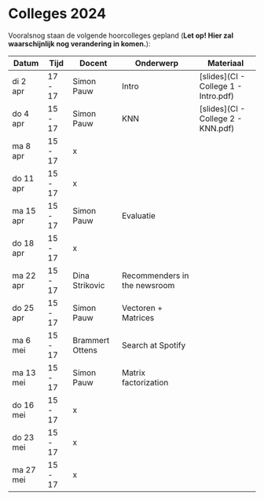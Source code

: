 # Colleges 2024

Vooralsnog staan de volgende hoorcolleges gepland (**Let op! Hier zal waarschijnlijk nog verandering in komen.**):

| Datum     | Tijd    | Docent          | Onderwerp                           | Materiaal |
|-----------|---------|-----------------|-------------------------------------|------|
| di 2  apr | 17 - 17 | Simon Pauw      | Intro                               | [slides](CI - College 1 - Intro.pdf)      |
| do 4  apr | 15 - 17 | Simon Pauw      | KNN                                 | [slides](CI - College 2 - KNN.pdf)      |
| ma 8  apr | 15 - 17 | x               |                                     |      |
| do 11 apr | 15 - 17 | x               |                                     |      |
| ma 15 apr | 15 - 17 | Simon Pauw      | Evaluatie                           |      |
| do 18 apr | 15 - 17 | x               |                                     |      |
| ma 22 apr | 15 - 17 | Dina Strikovic  | Recommenders in the newsroom        |      |
| do 25 apr | 15 - 17 | Simon Pauw      | Vectoren + Matrices                 |      |
| ma 6  mei | 15 - 17 | Brammert Ottens | Search at Spotify                   |      |
| ma 13 mei | 15 - 17 | Simon Pauw      | Matrix factorization                |      |
| do 16 mei | 15 - 17 | x               |                                     |      |
| do 23 mei | 15 - 17 | x               |                                     |      |
| ma 27 mei | 15 - 17 | x               |                                     |      |
